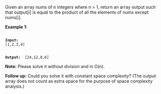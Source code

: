 Given an array nums of n integers where n > 1,  return an array output such that output[i] is equal to the product of all the elements of nums except nums[i].

<strong>Example 1: </strong>

<code>
<strong>Input:</strong>
[1,2,3,4]
 
<strong>Output: </strong>
[24,12,8,6]
</code>
 
<strong>Note:</strong>
Please solve it without division and in O(n).

<strong>Follow up:</strong>
Could you solve it with constant space complexity? (The output array does not count as extra space for the purpose of space complexity analysis.)

